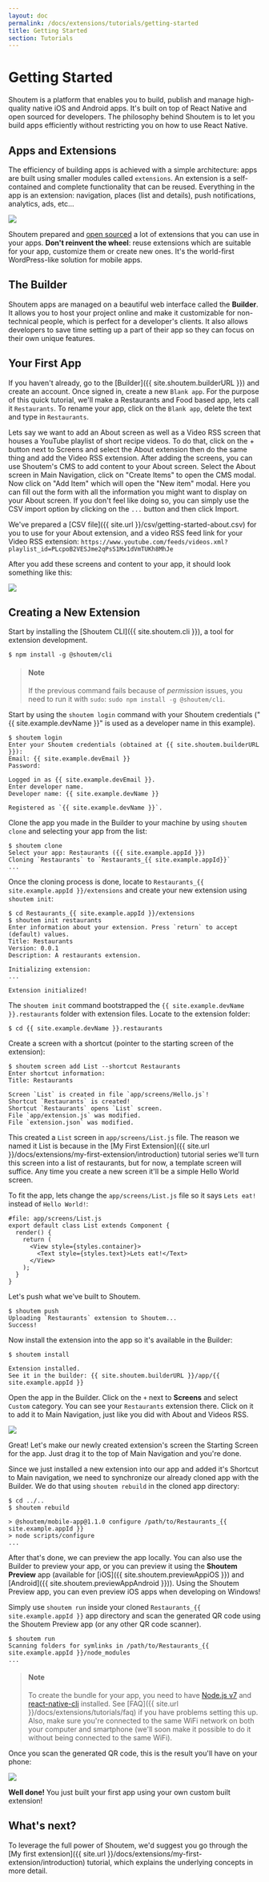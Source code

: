 ```yaml
---
layout: doc
permalink: /docs/extensions/tutorials/getting-started
title: Getting Started
section: Tutorials
---
```


# Getting Started

Shoutem is a platform that enables you to build, publish and manage high-quality native iOS and Android apps. It's built on top of React Native and open sourced for developers. The philosophy behind Shoutem is to let you build apps efficiently without restricting you on how to use React Native.

## Apps and Extensions

The efficiency of building apps is achieved with a simple architecture: apps are built using smaller modules called `extensions`. An extension is a self-contained and complete functionality that can be reused. Everything in the app is an extension: navigation, places (list and details), push notifications, analytics, ads, etc...

<p class="image">
<img src='{{ site.url }}/img/tutorials/getting-started/apps-are-made-of-extensions.png'/>
</p>

Shoutem prepared and [open sourced](https://github.com/shoutem/extensions) a lot of extensions that you can use in your apps. **Don't reinvent the wheel**: reuse extensions which are suitable for your app, customize them or create new ones. It's the world-first WordPress-like solution for mobile apps.

## The Builder

Shoutem apps are managed on a beautiful web interface called the **Builder**. It allows you to host your project online and make it customizable for non-technical people, which is perfect for a developer's clients. It also allows developers to save time setting up a part of their app so they can focus on their own unique features.

## Your First App

If you haven't already, go to the [Builder]({{ site.shoutem.builderURL }}) and create an account. Once signed in, create a new `Blank app`. For the purpose of this quick tutorial, we'll make a Restaurants and Food based app, lets call it `Restaurants`. To rename your app, click on the `Blank app`, delete the text and type in `Restaurants`.

Lets say we want to add an About screen as well as a Video RSS screen that houses a YouTube playlist of short recipe videos. To do that, click on the + button next to Screens and select the About extension then do the same thing and add the Video RSS extension. After adding the screens, you can use Shoutem's CMS to add content to your About screen. Select the About screen in Main Navigation, click on "Create Items" to open the CMS modal. Now click on "Add Item" which will open the "New item" modal. Here you can fill out the form with all the information you might want to display on your About screen. If you don't feel like doing so, you can simply use the CSV import option by clicking on the `...` button and then click Import.

We've prepared a [CSV file]({{ site.url }}/csv/getting-started-about.csv) for you to use for your About extension, and a video RSS feed link for your Video RSS extension:
`https://www.youtube.com/feeds/videos.xml?playlist_id=PLcpoB2VESJme2qPsS1Mx1dVmTUKh8MhJe`

After you add these screens and content to your app, it should look something like this:

<p class="image">
<img src='{{ site.url }}/img/tutorials/getting-started/about-videos-screens.png'/>
</p>

## Creating a New Extension

Start by installing the [Shoutem CLI]({{ site.shoutem.cli }}), a tool for extension development.

```ShellSession
$ npm install -g @shoutem/cli
```

> #### Note
> If the previous command fails because of _permission_ issues, you need to run it with `sudo`: `sudo npm install -g @shoutem/cli`.

Start by using the `shoutem login` command with your Shoutem credentials ("{{ site.example.devName }}" is used as a developer name in this example).

```ShellSession
$ shoutem login
Enter your Shoutem credentials (obtained at {{ site.shoutem.builderURL }}):
Email: {{ site.example.devEmail }}
Password:

Logged in as {{ site.example.devEmail }}.
Enter developer name.
Developer name: {{ site.example.devName }}

Registered as `{{ site.example.devName }}`.
```

Clone the app you made in the Builder to your machine by using `shoutem clone` and selecting your app from the list:

```ShellSession
$ shoutem clone
Select your app: Restaurants ({{ site.example.appId }})
Cloning `Restaurants` to `Restaurants_{{ site.example.appId}}`
...
```

Once the cloning process is done, locate to `Restaurants_{{ site.example.appId }}/extensions` and create your new extension using `shoutem init`:

```ShellSession
$ cd Restaurants_{{ site.example.appId }}/extensions
$ shoutem init restaurants
Enter information about your extension. Press `return` to accept (default) values.
Title: Restaurants
Version: 0.0.1
Description: A restaurants extension.

Initializing extension:
...

Extension initialized!
```

The `shoutem init` command bootstrapped the `{{ site.example.devName }}.restaurants` folder with extension files. Locate to the extension folder:

```ShellSession
$ cd {{ site.example.devName }}.restaurants
```

Create a screen with a shortcut (pointer to the starting screen of the extension):

```ShellSession
$ shoutem screen add List --shortcut Restaurants
Enter shortcut information:
Title: Restaurants

Screen `List` is created in file `app/screens/Hello.js`!
Shortcut `Restaurants` is created!
Shortcut `Restaurants` opens `List` screen.
File `app/extension.js` was modified.
File `extension.json` was modified.
```

This created a `List` screen in `app/screens/List.js` file. The reason we named it List is because in the [My First Extension]({{ site.url }}/docs/extensions/my-first-extension/introduction) tutorial series we'll turn this screen into a list of restaurants, but for now, a template screen will suffice. Any time you create a new screen it'll be a simple Hello World screen.

To fit the app, lets change the `app/screens/List.js` file so it says `Lets eat!` instead of `Hello World!`:

```JavaScript{5}
#file: app/screens/List.js
export default class List extends Component {
  render() {
    return (
      <View style={styles.container}>
        <Text style={styles.text}>Lets eat!</Text>
      </View>
    );
  }
}
```

Let's push what we've built to Shoutem.

```ShellSession
$ shoutem push
Uploading `Restaurants` extension to Shoutem...
Success!
```

Now install the extension into the app so it's available in the Builder:

```ShellSession
$ shoutem install

Extension installed.
See it in the builder: {{ site.shoutem.builderURL }}/app/{{ site.example.appId }}
```

Open the app in the Builder. Click on the `+` next to **Screens** and select `Custom` category. You can see your `Restaurants` extension there. Click on it to add it to Main Navigation, just like you did with About and Videos RSS.

<p class="image">
<img src='{{ site.url }}/img/tutorials/getting-started/adding-custom-extension.png'/>
</p>

Great! Let's make our newly created extension's screen the Starting Screen for the app. Just drag it to the top of Main Navigation and you're done.

Since we just installed a new extension into our app and added it's Shortcut to Main navigation, we need to synchronize our already cloned app with the Builder. We do that using `shoutem rebuild` in the cloned app directory:

```ShellSession
$ cd ../..
$ shoutem rebuild

> @shoutem/mobile-app@1.1.0 configure /path/to/Restaurants_{{ site.example.appId }}
> node scripts/configure
...
```

After that's done, we can preview the app locally. You can also use the Builder to preview your app, or you can preview it using the **Shoutem Preview** app (available for [iOS]({{ site.shoutem.previewAppiOS }}) and [Android]({{ site.shoutem.previewAppAndroid }})). Using the Shoutem Preview app, you can even preview iOS apps when developing on Windows!

Simply use `shoutem run` inside your cloned `Restaurants_{{ site.example.appId }}` app directory and scan the generated QR code using the Shoutem Preview app (or any other QR code scanner).

```ShellSession
$ shoutem run
Scanning folders for symlinks in /path/to/Restaurants_{{ site.example.appId }}/node_modules
...
```

> #### Note
> To create the bundle for your app, you need to have [Node.js v7](https://nodejs.org/en/) and [react-native-cli](http://npmjs.com/package/react-native-cli) installed. See [FAQ]({{ site.url }}/docs/extensions/tutorials/faq) if you have problems setting this up.
> Also, make sure you're connected to the same WiFi network on both your computer and smartphone (we'll soon make it possible to do it without being connected to the same WiFi).

Once you scan the generated QR code, this is the result you'll have on your phone:

<p class="image">
<img src='{{ site.url }}/img/tutorials/getting-started/shoutem-run.png'/>
</p>

**Well done!** You just built your first app using your own custom built extension!

## What's next?

To leverage the full power of Shoutem, we'd suggest you go through the [My first extension]({{ site.url }}/docs/extensions/my-first-extension/introduction) tutorial, which explains the underlying concepts in more detail.
